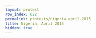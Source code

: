 ```yaml
---
layout: protest
row_index: 622
permalink: protests/nigeria-april-2015
title: Nigeria, April 2015
hidden: true
---
```


